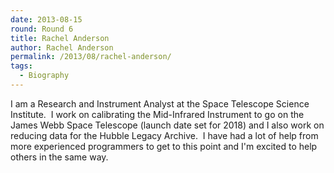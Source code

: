 ```yaml
---
date: 2013-08-15
round: Round 6
title: Rachel Anderson
author: Rachel Anderson
permalink: /2013/08/rachel-anderson/
tags:
  - Biography
---
```

I am a Research and Instrument Analyst at the Space Telescope Science Institute.  I work on calibrating the Mid-Infrared Instrument to go on the James Webb Space Telescope (launch date set for 2018) and I also work on reducing data for the Hubble Legacy Archive.  I have had a lot of help from more experienced programmers to get to this point and I'm excited to help others in the same way.
